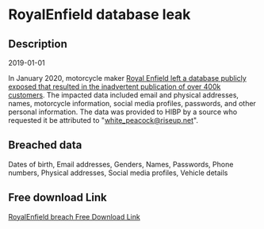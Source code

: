 # RoyalEnfield database leak

## Description

2019-01-01

In January 2020, motorcycle maker <a href="https://www.thequint.com/news/india/royal-enfield-exposed-database-containing-450000-customer-data-cyber-security-expert" target="_blank" rel="noopener">Royal Enfield left a database publicly exposed that resulted in the inadvertent publication of over 400k customers</a>. The impacted data included email and physical addresses, names, motorcycle information, social media profiles, passwords, and other personal information. The data was provided to HIBP by a source who requested it be attributed to &quot;white_peacock@riseup.net&quot;.

## Breached data

Dates of birth, Email addresses, Genders, Names, Passwords, Phone numbers, Physical addresses, Social media profiles, Vehicle details

## Free download Link

[RoyalEnfield breach Free Download Link](https://tinyurl.com/2b2k277t)